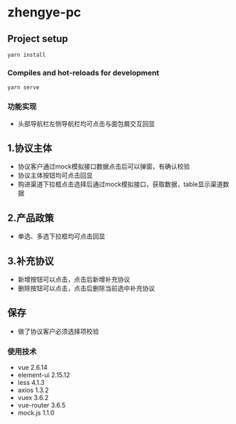 # zhengye-pc

## Project setup
```
yarn install
```

### Compiles and hot-reloads for development
```
yarn serve
```
### 功能实现
- 头部导航栏左侧导航栏均可点击与面包屑交互回显

## 1.协议主体
- 协议客户通过mock模拟接口数据点击后可以弹窗，有确认校验
- 协议主体按钮均可点击回显
- 购进渠道下拉框点击选择后通过mock模拟接口，获取数据，table显示渠道数据

## 2.产品政策
- 单选、多选下拉框均可点击回显

## 3.补充协议
- 新增按钮可以点击，点击后新增补充协议
- 删除按钮可以点击，点击后删除当前选中补充协议

## 保存
- 做了协议客户必须选择项校验

### 使用技术
- vue 2.6.14
- element-ui 2.15.12
- less 4.1.3
- axios 1.3.2
- vuex 3.6.2
- vue-router 3.6.5
- mock.js 1.1.0

